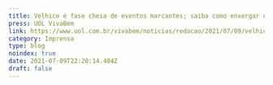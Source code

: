 ```yaml
---
title: Velhice é fase cheia de eventos marcantes; saiba como enxergar o lado bom
press: UOL VivaBem
link: https://www.uol.com.br/vivabem/noticias/redacao/2021/07/09/velhice-e-fase-cheia-de-eventos-marcantes-saiba-como-enxergar-o-lado-bom.htm
category: Imprensa
type: blog
noindex: true
date: 2021-07-09T22:20:14.404Z
draft: false
---
```

